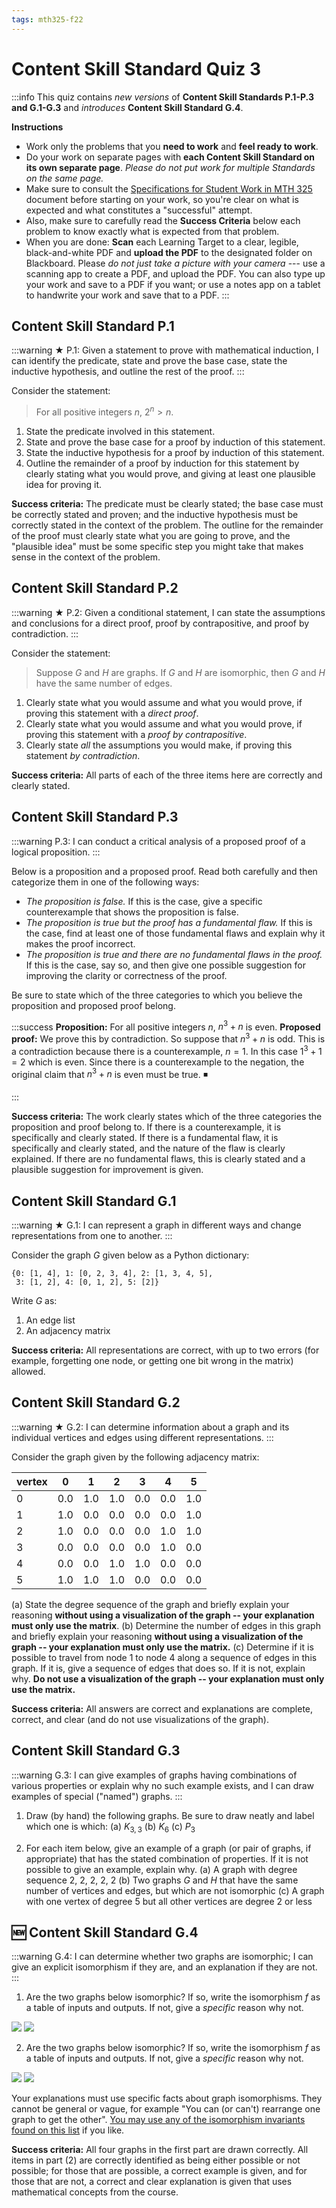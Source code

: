 ```yaml
---
tags: mth325-f22
---
```


# Content Skill Standard Quiz 3

:::info
This quiz contains *new versions* of  **Content Skill Standards P.1-P.3 and G.1-G.3** and *introduces* **Content Skill Standard G.4**. 

**Instructions**

* Work only the problems that you **need to work** and **feel ready to work**. 
* Do your work on separate pages with **each Content Skill Standard on its own separate page**. *Please do not put work for multiple Standards on the same page.* 
* Make sure to consult the [Specifications for Student Work in MTH 325](https://hackmd.io/lD6oyEN5RdiUi_wdg-rkZg) document before starting on your work, so you're clear on what is expected and what constitutes a "successful" attempt. 
* Also, make sure to carefully read the **Success Criteria** below each problem to know exactly what is expected from that problem. 
* When you are done: **Scan** each Learning Target to a clear, legible, black-and-white PDF and **upload the PDF** to the designated folder on Blackboard. Please  *do not just take a picture with your camera* --- use a scanning app to create a PDF, and upload the PDF. You can also type up your work and save to a PDF if you want; or use a notes app on a tablet to handwrite your work and save that to a PDF. 
:::


## Content Skill Standard P.1 

:::warning
★ P.1: Given a statement to prove with mathematical induction, I can identify the predicate, state and prove the base case, state the inductive hypothesis, and outline the rest of the proof. 
:::

Consider the statement: 

>For all positive integers $n$, $2^n > n$. 

1. State the predicate involved in this statement. 
2. State and prove the base case for a proof by induction of this statement. 
3. State the inductive hypothesis for a proof by induction of this statement. 
4. Outline the remainder of a proof by induction for this statement by clearly stating what you would prove, and giving at least one plausible idea for proving it. 

**Success criteria:** The predicate must be clearly stated; the base case must be correctly stated and proven; and the inductive hypothesis must be correctly stated in the context of the problem. The outline for the remainder of the proof must clearly state what you are going to prove, and the "plausible idea" must be some specific step you might take that makes sense in the context of the problem. 



## Content Skill Standard P.2

:::warning
★ P.2: Given a conditional statement, I can state the assumptions and conclusions for a direct proof, proof by contrapositive, and proof by contradiction. 
:::

Consider the statement: 

>Suppose $G$ and $H$ are graphs. If $G$ and $H$ are isomorphic, then $G$ and $H$ have the same number of edges. 


1. Clearly state what you would assume and what you would prove, if proving this statement with a *direct proof*. 
2. Clearly state what you would assume and what you would prove, if proving this statement with a *proof by contrapositive*.
3. Clearly state *all* the assumptions you would make, if proving this statement *by contradiction*. 

**Success criteria:** All parts of each of the three items here are correctly and clearly stated. 

## Content Skill Standard P.3

:::warning
P.3: I can conduct a critical analysis of a proposed proof of a logical proposition.
:::

Below is a proposition and a proposed proof. Read both carefully and then categorize them in one of the following ways: 

- *The proposition is false.* If this is the case, give a specific counterexample that shows the proposition is false. 
- *The proposition is true but the proof has a fundamental flaw.* If this is the case, find at least one of those fundamental flaws and explain why it makes the proof incorrect. 
- *The proposition is true and there are no fundamental flaws in the proof.* If this is the case, say so, and then give one possible suggestion for improving the clarity or correctness of the proof. 

Be sure to state which of the three categories to which you believe the proposition and proposed proof belong. 

:::success
**Proposition:** For all positive integers $n$, $n^3 + n$ is even. 
**Proposed proof:** We prove this by contradiction. So suppose that $n^3 + n$ is odd. This is a contradiction because there is a counterexample, $n = 1$. In this case $1^3 + 1 = 2$ which is even. Since there is a counterexample to the negation, the original claim that $n^3 + n$ is even must be true. :black_medium_small_square: 

:::

**Success criteria:** The work clearly states which of the three categories the proposition and proof belong to. If there is a counterexample, it is specifically and clearly stated. If there is a fundamental flaw, it is specifically and clearly stated, and the nature of the flaw is clearly explained. If there are no fundamental flaws, this is clearly stated and a plausible suggestion for improvement is given. 

## Content Skill Standard G.1

:::warning
★ G.1: I can represent a graph in different ways and change representations from one to another.
:::

Consider the graph $G$ given below as a Python dictionary: 

```python=
{0: [1, 4], 1: [0, 2, 3, 4], 2: [1, 3, 4, 5], 
 3: [1, 2], 4: [0, 1, 2], 5: [2]}
```

Write $G$ as: 

1. An edge list 
3. An adjacency matrix

**Success criteria:** All representations are correct, with up to two errors (for example, forgetting one node, or getting one bit wrong in the matrix) allowed. 


## Content Skill Standard G.2

:::warning
★ G.2: I can determine information about a graph and its individual vertices and edges using different representations.
:::

Consider the graph given by the following adjacency matrix: 

|vertex|0|1|2|3|4|5|
|---|---|---|---|---|---|---|
|0|0\.0|1\.0|1\.0|0\.0|0\.0|1\.0|
|1|1\.0|0\.0|0\.0|0\.0|0\.0|1\.0|
|2|1\.0|0\.0|0\.0|0\.0|1\.0|1\.0|
|3|0\.0|0\.0|0\.0|0\.0|1\.0|0\.0|
|4|0\.0|0\.0|1\.0|1\.0|0\.0|0\.0|
|5|1\.0|1\.0|1\.0|0\.0|0\.0|0\.0|

   (a) State the degree sequence of the graph and briefly explain your reasoning **without using a visualization of the graph -- your explanation must only use the matrix**. 
   (b) Determine the number of edges in this graph and briefly explain your reasoning **without using a visualization of the graph -- your explanation must only use the matrix.**
   (c) Determine if it is possible to travel from node 1 to node 4 along a sequence of edges in this graph. If it is, give a sequence of edges that does so. If it is not, explain why. **Do not use a visualization of the graph  -- your explanation must only use the matrix.**


**Success criteria:** All answers are correct and explanations are complete, correct, and clear (and do not use visualizations of the graph). 

## Content Skill Standard G.3

:::warning
G.3: I can give examples of graphs having combinations of various properties or explain why no such example exists, and I can draw examples of special ("named") graphs.
:::

1. Draw (by hand) the following graphs. Be sure to draw neatly and label which one is which: 
    (a) $K_{3,3}$
    (b) $K_6$
    (c) $P_3$
    
2. For each item below, give an example of a graph (or pair of graphs, if appropriate) that has the stated combination of properties. If it is not possible to give an example, explain why. 
    (a) A graph with degree sequence 2, 2, 2, 2, 2
    (b) Two graphs $G$ and $H$ that have the same number of vertices and edges, but which are not isomorphic
    (c) A graph with one vertex of degree 5 but all other vertices are degree 2 or less
    
    
## :new: Content Skill Standard G.4

:::warning
G.4: I can determine whether two graphs are isomorphic; I can give an explicit isomorphism if they are, and an explanation if they are not. 
:::
    

1. Are the two graphs below isomorphic? If so, write the isomorphism $f$ as a table of inputs and outputs. If not, give a *specific* reason why not. 

![](https://i.imgur.com/gZPoQOq.png)
![](https://i.imgur.com/vpu6UIa.png)



2. Are the two graphs below isomorphic? If so, write the isomorphism $f$ as a table of inputs and outputs. If not, give a *specific* reason why not. 

![](https://i.imgur.com/JdfOA3f.png)
![](https://i.imgur.com/qrDGziZ.png)

Your explanations must use specific facts about graph isomorphisms. They cannot be general or vague, for example "You can (or can't) rearrange one graph to get the other". [You may use any of the isomorphism invariants found on this list](https://gist.github.com/RobertTalbert/2dadae14f8f42c3654a8a77ef5a038f1) if you like. 


**Success criteria:** All four graphs in the first part are drawn correctly. All items in part (2) are correctly identified as being either possible or not possible; for those that are possible, a correct example is given, and for those that are not, a correct and clear explanation is given that uses mathematical concepts from the course. 